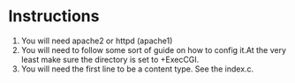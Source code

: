 # Instructions
1. You will need apache2 or httpd (apache1)
2. You will need to follow some sort of guide on how to config it.At the very least make sure the directory is set to +ExecCGI.
3. You will need the first line to be a content type. See the index.c.
